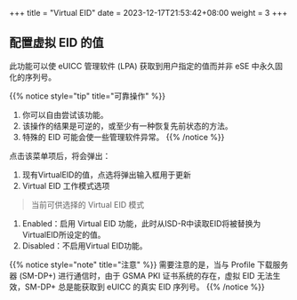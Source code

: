 +++
title = "Virtual EID"
date =  2023-12-17T21:53:42+08:00
weight = 3
+++

## 配置虚拟 EID 的值

此功能可以使 eUICC 管理软件 (LPA) 获取到用户指定的值而并非 eSE 中永久固化的序列号。  

{{% notice style="tip" title="可靠操作" %}}
1. 你可以自由尝试该功能。
2. 该操作的结果是可逆的，或至少有一种恢复先前状态的方法。
3. 特殊的 EID 可能会使一些管理软件异常。
{{% /notice %}}

点击该菜单项后，将会弹出：
1. 现有VirtualEID的值，点选将弹出输入框用于更新
2. Virtual EID 工作模式选项

> 当前可供选择的 Virtual EID 模式
1. Enabled：启用 Virtual EID 功能，此时从ISD-R中读取EID将被替换为VirtualEID所设定的值。
2. Disabled：不启用Virtual EID功能。

{{% notice style="note" title="注意" %}}
需要注意的是，当与 Profile 下载服务器 (SM-DP+) 进行通信时，由于 GSMA PKI 证书系统的存在，虚拟 EID 无法生效，SM-DP+ 总是能获取到 eUICC 的真实 EID 序列号。
{{% /notice %}}
